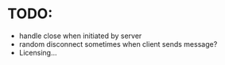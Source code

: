 # TODO:

- handle close when initiated by server
- random disconnect sometimes when client sends message?
- Licensing...
